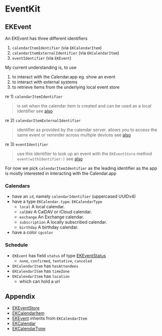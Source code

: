 # EventKit

## EKEvent

An EKEvent has three different identifiers
1. `calendarItemIdentifier` (via `EKCalendarItem`)
2. `calendarItemExternalIdentifier` (via `EKCalendarItem`)
3. `eventIdentifier` (via `EKEvent`)

My current understanding is, to use
1) to interact with the Calendar.app eg. show an event
2) to interact with external systems
3) to retrieve items from the underlying local event store

re 1) `calendarItemIdentifier`
> is set when the calendar item is created and can be used as a local identifier
see [also](https://developer.apple.com/documentation/eventkit/ekcalendaritem/1507075-calendaritemidentifier)

re 2) `calendarItemExternalIdentifier`
> identifier as provided by the calendar server.
> allows you to access the same event or reminder across multiple devices
see [also](https://developer.apple.com/documentation/eventkit/ekcalendaritem/1507283-calendaritemexternalidentifier)

re 3) `eventIdentifier`
> use this identifier to look up an event with the `EKEventStore` method `event(withIdentifier:)`
see [also](https://developer.apple.com/documentation/eventkit/ekevent/1507437-eventidentifier)

For now we pick `calendarItemIdentifier` as the leading identifier as the app is mostly interested in interacting with the Calendar.app

### Calendars

- have an `id`, namely `calendarIdentifier` (uppercased UUIDv4)
- have a type `EKCalendar.type`: `EKCalendarType`
  - `local` A local calendar.
  - `calDAV` A CalDAV or iCloud calendar.
  - `exchange` An Exchange calendar.
  - `subscription` A locally subscribed calendar.
  - `birthday` A birthday calendar.
- have a color `cgcolor`

### Schedule

- `EKEvent` has field `status` of type [EKEventStatus](https://developer.apple.com/documentation/eventkit/ekeventstatus)
  - `none`, `confirmed`, `tentative`, `canceled`
- `EKCalendarItem` has `hasAttendees`
- `EKCalendarItem` has `timeZone`
- `EKCalendarItem` has `location`
  - which can hold a url

## Appendix

- [EKEventStore](https://developer.apple.com/documentation/eventkit/ekeventstore)
- [EKCalendarItem](https://developer.apple.com/documentation/eventkit/ekcalendaritem)
- [EKEvent](https://developer.apple.com/documentation/eventkit/ekevent) inherits from `EKCalendarItem`
- [EKCalendar](https://developer.apple.com/documentation/eventkit/ekcalendar)
- [EKCalendarType](https://developer.apple.com/documentation/eventkit/ekcalendartype)
